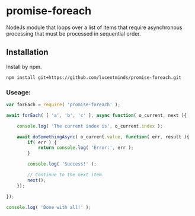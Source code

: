# promise-foreach
NodeJs module that loops over a list of items that require asynchronous processing that must be processed in sequential order.

## Installation

Install by npm.

```shell
npm install git+https://github.com/lucentminds/promise-foreach.git
```

### Useage:

```js
var forEach = require( 'promise-foreach' );

await forEach( [ 'a', 'b', 'c' ], async function( o_current, next ){

    console.log( 'The current index is', o_current.index );

    await doSomethingAsync( o_current.value, function( err, result ){
        if( err ) {
            return console.log( 'Error:', err );
        }

        console.log( 'Success!' );

        // Continue to the next item.
        next();
    });

});

console.log( 'Done with all!' );
```
